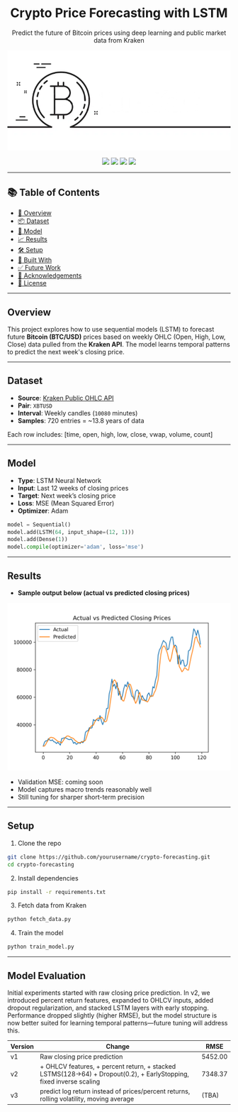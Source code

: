 <h1 align="center">Crypto Price Forecasting with LSTM</h1>
<p align="center">Predict the future of Bitcoin prices using deep learning and public market data from Kraken </p>

<p align="center">
  <img src="images/crypto-banner.png" width="600"/>
</p>

<p align="center">
  <a href="https://img.shields.io/badge/Python-3.12-blue"><img src="https://img.shields.io/badge/Python-3.12-blue" /></a>
  <a href="#"><img src="https://img.shields.io/badge/LSTM-DeepLearning-orange" /></a>
  <a href="#"><img src="https://img.shields.io/badge/DataSource-Kraken-blueviolet" /></a>
  <a href="#"><img src="https://img.shields.io/badge/License-MIT-green" /></a>
</p>

---

## 📚 Table of Contents

- [🚀 Overview](#-overview)
- [📦 Dataset](#-dataset)
- [🧠 Model](#-model)
- [📈 Results](#-results)
- [🛠 Setup](#-setup)
- [🧰 Built With](#-built-with)
- [✅ Future Work](#-future-work)
- [🙌 Acknowledgements](#-acknowledgements)
- [📜 License](#-license)

---

## Overview

This project explores how to use sequential models (LSTM) to forecast future **Bitcoin (BTC/USD)** prices based on weekly OHLC (Open, High, Low, Close) data pulled from the **Kraken API**. The model learns temporal patterns to predict the next week's closing price.

---

## Dataset

- **Source**: [Kraken Public OHLC API](https://docs.kraken.com/rest/#operation/getOHLCData)
- **Pair**: `XBTUSD`
- **Interval**: Weekly candles (`10080` minutes)
- **Samples**: 720 entries = ~13.8 years of data

Each row includes:
[time, open, high, low, close, vwap, volume, count]

---

## Model

- **Type**: LSTM Neural Network
- **Input**: Last 12 weeks of closing prices
- **Target**: Next week’s closing price
- **Loss**: MSE (Mean Squared Error)
- **Optimizer**: Adam

```python
model = Sequential()
model.add(LSTM(64, input_shape=(12, 1)))
model.add(Dense(1))
model.compile(optimizer='adam', loss='mse')
```

---
## Results
- **Sample output below (actual vs predicted closing prices)**
<p align="center"> <img src="images/actual_vs_predicted.png" width="600"/> </p>

- Validation MSE: coming soon
- Model captures macro trends reasonably well
- Still tuning for sharper short-term precision

---

## Setup

1. Clone the repo

```bash
git clone https://github.com/yourusername/crypto-forecasting.git
cd crypto-forecasting
```
2. Install dependencies
```bash
pip install -r requirements.txt
```

3. Fetch data from Kraken
```bash
python fetch_data.py
```

4. Train the model
```bash
python train_model.py
```

---

## Model Evaluation
Initial experiments started with raw closing price prediction. In v2, we introduced percent return features, expanded to OHLCV inputs, added dropout regularization, and stacked LSTM layers with early stopping. Performance dropped slightly (higher RMSE), but the model structure is now better suited for learning temporal patterns—future tuning will address this.

| Version | Change | RMSE |
|---------|--------|------|
| v1 | Raw closing price prediction | 5452.00 |
| v2 | + OHLCV features, + percent return, + stacked LSTMS(128->64) + Dropout(0.2), + EarlyStopping, fixed inverse scaling | 7348.37 |
| v3 | predict log return instead of prices/percent returns, rolling volatility, moving average | (TBA) |
